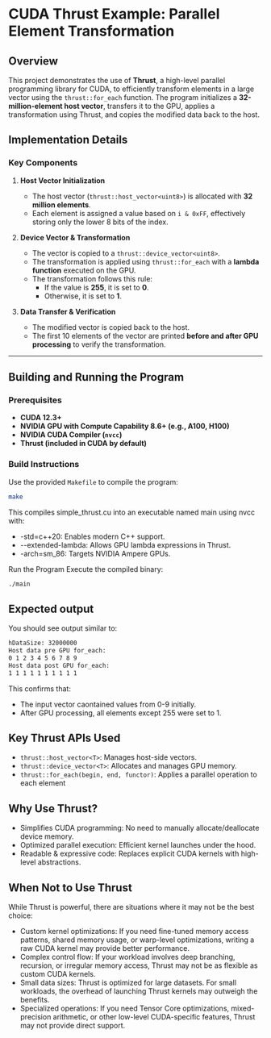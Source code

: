 # CUDA Thrust Example: Parallel Element Transformation

## Overview

This project demonstrates the use of **Thrust**, a high-level parallel programming library for CUDA, to efficiently transform elements in a large vector using the `thrust::for_each` function. The program initializes a **32-million-element host vector**, transfers it to the GPU, applies a transformation using Thrust, and copies the modified data back to the host.

## Implementation Details

### **Key Components**
1. **Host Vector Initialization**  
   - The host vector (`thrust::host_vector<uint8>`) is allocated with **32 million elements**.
   - Each element is assigned a value based on `i & 0xFF`, effectively storing only the lower 8 bits of the index.

2. **Device Vector & Transformation**  
   - The vector is copied to a `thrust::device_vector<uint8>`.
   - The transformation is applied using `thrust::for_each` with a **lambda function** executed on the GPU.
   - The transformation follows this rule:
     - If the value is **255**, it is set to **0**.
     - Otherwise, it is set to **1**.

3. **Data Transfer & Verification**  
   - The modified vector is copied back to the host.
   - The first 10 elements of the vector are printed **before and after GPU processing** to verify the transformation.

---

## **Building and Running the Program**

### **Prerequisites**
- **CUDA 12.3+**
- **NVIDIA GPU with Compute Capability 8.6+ (e.g., A100, H100)**
- **NVIDIA CUDA Compiler (`nvcc`)**
- **Thrust (included in CUDA by default)**

### **Build Instructions**
Use the provided `Makefile` to compile the program:

```sh
make
```

This compiles simple_thrust.cu into an executable named main using nvcc with:

 - -std=c++20: Enables modern C++ support.
 - --extended-lambda: Allows GPU lambda expressions in Thrust.
 - -arch=sm_86: Targets NVIDIA Ampere GPUs.

Run the Program
Execute the compiled binary:
```bash
./main
```
## Expected output
You should see output similar to:
```bash
hDataSize: 32000000
Host data pre GPU for_each:
0 1 2 3 4 5 6 7 8 9
Host data post GPU for_each:
1 1 1 1 1 1 1 1 1 1
```
This confirms that:
 - The input vector caontained values from 0-9 initially.
 - After GPU processing, all elements except 255 were set to 1.

## Key Thrust APIs Used
 - `thrust::host_vector<T>`: Manages host-side vectors.
 - `thrust::device_vector<T>`: Allocates and manages GPU memory.
 - `thrust::for_each(begin, end, functor)`: Applies a parallel operation to each element

## Why Use Thrust?
 - Simplifies CUDA programming: No need to manually allocate/deallocate device memory.
 - Optimized parallel execution: Efficient kernel launches under the hood.
 - Readable & expressive code: Replaces explicit CUDA kernels with high-level abstractions.

## When Not to Use Thrust

While Thrust is powerful, there are situations where it may not be the best choice:

 - Custom kernel optimizations: If you need fine-tuned memory access patterns, shared memory usage, or warp-level optimizations, writing a raw CUDA kernel may provide better performance.
 - Complex control flow: If your workload involves deep branching, recursion, or irregular memory access, Thrust may not be as flexible as custom CUDA kernels.
 - Small data sizes: Thrust is optimized for large datasets. For small workloads, the overhead of launching Thrust kernels may outweigh the benefits.
 - Specialized operations: If you need Tensor Core optimizations, mixed-precision arithmetic, or other low-level CUDA-specific features, Thrust may not provide direct support.